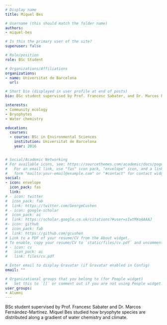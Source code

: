 ```yaml
---
# Display name
title: Miquel Bes

# Username (this should match the folder name)
authors:
- miquel-bes

# Is this the primary user of the site?
superuser: false

# Role/position
role: BSc Student

# Organizations/Affiliations
organizations:
- name: Universitat de Barcelona
  url: 

# Short bio (displayed in user profile at end of posts)
bio: BSc student supervised by Prof. Francesc Sabater, and Dr. Marcos Fernández-Martínez.  

interests:
- Community ecology
- Bryophytes
- Water chemistry

education:
  courses:
  - course: BSc in Environmental Sciences
    institution: Universitat de Barcelona
    year: 2016


# Social/Academic Networking
# For available icons, see: https://sourcethemes.com/academic/docs/page-builder/#icons
#   For an email link, use "fas" icon pack, "envelope" icon, and a link in the
#   form "mailto:your-email@example.com" or "#contact" for contact widget.
social:
- icon: envelope
  icon_pack: fas
  link: 
# - icon: twitter
#  icon_pack: fab
#  link: https://twitter.com/GeorgeCushen
# - icon: google-scholar
#  icon_pack: ai
#  link: https://scholar.google.co.uk/citations?#user=sIwtMXoAAAAJ
#- icon: github
#  icon_pack: fab
#  link: https://github.com/gcushen
# Link to a PDF of your resume/CV from the About widget.
# To enable, copy your resume/CV to `static/files/cv.pdf` and uncomment the lines below.
# - icon: cv
#   icon_pack: ai
#   link: files/cv.pdf

# Enter email to display Gravatar (if Gravatar enabled in Config)
email: ""

# Organizational groups that you belong to (for People widget)
#   Set this to `[]` or comment out if you are not using People widget.
user_groups:
- Alumni
---
```


BSc student supervised by Prof. Francesc Sabater and Dr. Marcos Fernández-Martínez. Miquel Bes studied how bryophyte species are distributed along a gradient of water chemistry and climate.
